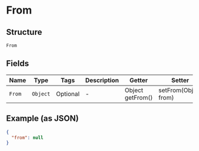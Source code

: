 
# From

## Structure

`From`

## Fields

| Name | Type | Tags | Description | Getter | Setter |
|  --- | --- | --- | --- | --- | --- |
| `From` | `Object` | Optional | - | Object getFrom() | setFrom(Object from) |

## Example (as JSON)

```json
{
  "from": null
}
```

